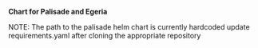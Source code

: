 <!-- SPDX-License-Identifier: Apache-2.0 -->
<!-- Copyright Contributors to the ODPi Egeria project. -->
**Chart for Palisade and Egeria**

NOTE: The path to the palisade helm chart is currently hardcoded
update requirements.yaml after cloning the appropriate repository
